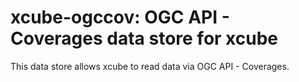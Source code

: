 # xcube-ogccov: OGC API - Coverages data store for xcube

This data store allows xcube to read data via OGC API - Coverages.
